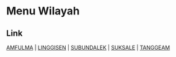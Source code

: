 # Menu Wilayah

## Link

[AMFULMA](https://github.com/gigit-pemilu/pemilu-2024-95-papua-pegunungan/tree/main/pilpres/hitung-suara/sub/95-papua-pegunungan/sub/03-yahukimo/sub/26-yahuliambut/sub/2003-amfulma)
 | 
[LINGGISEN](https://github.com/gigit-pemilu/pemilu-2024-95-papua-pegunungan/tree/main/pilpres/hitung-suara/sub/95-papua-pegunungan/sub/03-yahukimo/sub/26-yahuliambut/sub/2005-linggisen)
 | 
[SUBUNDALEK](https://github.com/gigit-pemilu/pemilu-2024-95-papua-pegunungan/tree/main/pilpres/hitung-suara/sub/95-papua-pegunungan/sub/03-yahukimo/sub/26-yahuliambut/sub/2001-subundalek)
 | 
[SUKSALE](https://github.com/gigit-pemilu/pemilu-2024-95-papua-pegunungan/tree/main/pilpres/hitung-suara/sub/95-papua-pegunungan/sub/03-yahukimo/sub/26-yahuliambut/sub/2004-suksale)
 | 
[TANGGEAM](https://github.com/gigit-pemilu/pemilu-2024-95-papua-pegunungan/tree/main/pilpres/hitung-suara/sub/95-papua-pegunungan/sub/03-yahukimo/sub/26-yahuliambut/sub/2002-tanggeam)

